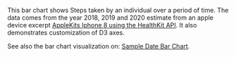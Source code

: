 This bar chart shows Steps taken by an individual over a period of time. The data comes from the year 2018, 2019 and 2020 estimate from an apple device excerpt [AppleKits Iphone 8 using the HealthKit API](https://heartbeat.fritz.ai/introduction-to-apple-watchkit-with-core-motion-tracking-jumping-jacks-259ee80d1210). It also demonstrates customization of D3 axes.

See also the bar chart visualization on: [Sample Date Bar Chart](https://vizhub.com/annonBytes/a00ab4e3a78c4706bdc2b5e9788f8699?edit=files&file=README.md&line).


